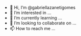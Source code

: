 - 👋 Hi, I’m @gabriellazanetigomes
- 👀 I’m interested in ...
- 🌱 I’m currently learning ...
- 💞️ I’m looking to collaborate on ...
- 📫 How to reach me ...

<!---
gabriellazanetigomes/gabriellazanetigomes is a ✨ special ✨ repository because its `README.md` (this file) appears on your GitHub profile.
You can click the Preview link to take a look at your changes.
--->
